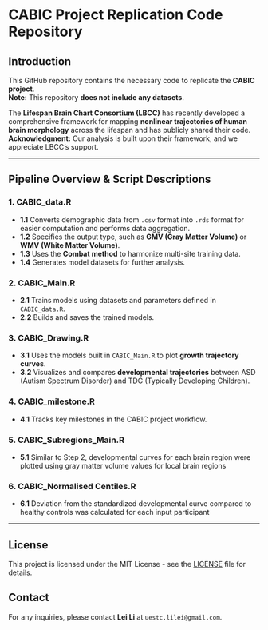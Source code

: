 # **CABIC Project Replication Code Repository**

## **Introduction**  
This GitHub repository contains the necessary code to replicate the **CABIC project**.  
**Note:** This repository **does not include any datasets**.  

The **Lifespan Brain Chart Consortium (LBCC)** has recently developed a comprehensive framework for mapping **nonlinear trajectories of human brain morphology** across the lifespan and has publicly shared their code.  
**Acknowledgment:** Our analysis is built upon their framework, and we appreciate LBCC’s support.  

---

## **Pipeline Overview & Script Descriptions**  

### **1. CABIC_data.R**  
- **1.1** Converts demographic data from `.csv` format into `.rds` format for easier computation and performs data aggregation.  
- **1.2** Specifies the output type, such as **GMV (Gray Matter Volume)** or **WMV (White Matter Volume)**.  
- **1.3** Uses the **Combat method** to harmonize multi-site training data.  
- **1.4** Generates model datasets for further analysis.  

### **2. CABIC_Main.R**  
- **2.1** Trains models using datasets and parameters defined in `CABIC_data.R`.  
- **2.2** Builds and saves the trained models.  

### **3. CABIC_Drawing.R**  
- **3.1** Uses the models built in `CABIC_Main.R` to plot **growth trajectory curves**.  
- **3.2** Visualizes and compares **developmental trajectories** between ASD (Autism Spectrum Disorder) and TDC (Typically Developing Children).  

### **4. CABIC_milestone.R**  
- **4.1** Tracks key milestones in the CABIC project workflow.  

### **5. CABIC_Subregions_Main.R**  
- **5.1** Similar to Step 2, developmental curves for each brain region were plotted using gray matter volume values for local brain regions  

### **6. CABIC_Normalised Centiles.R**  
- **6.1** Deviation from the standardized developmental curve compared to healthy controls was calculated for each input participant

---


## **License**
This project is licensed under the MIT License - see the [LICENSE](LICENSE) file for details.  

## **Contact**
For any inquiries, please contact **Lei Li** at `uestc.lilei@gmail.com`.  
